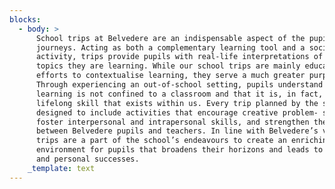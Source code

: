 ```yaml
---
blocks:
  - body: >
      School trips at Belvedere are an indispensable aspect of the pupils’
      journeys. Acting as both a complementary learning tool and a social
      activity, trips provide pupils with real-life interpretations of the
      topics they are learning. While our school trips are mainly educational
      efforts to contextualise learning, they serve a much greater purpose.
      Through experiencing an out-of-school setting, pupils understand that
      learning is not confined to a classroom and that it is, in fact, a
      lifelong skill that exists within us. Every trip planned by the school is
      designed to include activities that encourage creative problem- solving,
      foster interpersonal and intrapersonal skills, and strengthen the bond
      between Belvedere pupils and teachers. In line with Belvedere’s values,
      trips are a part of the school’s endeavours to create an enriching
      environment for pupils that broadens their horizons and leads to academic
      and personal successes.
    _template: text
---
```



